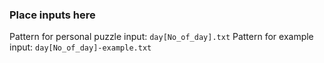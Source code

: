 ### Place inputs here

Pattern for personal puzzle input: `day[No_of_day].txt`
Pattern for example input: `day[No_of_day]-example.txt`

